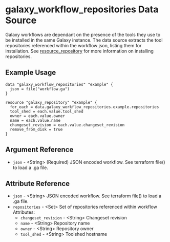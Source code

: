 # galaxy_workflow_repositories Data Source

Galaxy workflows are dependant on the presence of the tools they use to be installed in the same Galaxy instance. The data source extracts the tool repositories referenced within the workflow json, listing them for installation. See [resource_repository](../resources/resource_repository) for more information on installing repositories.

## Example Usage

```hcl
data "galaxy_workflow_repositories" "example" {
  json = file("workflow.ga")
}

resource "galaxy_repository" "example" {
  for_each = data.galaxy_workflow_repositories.example.repositories
  tool_shed = each.value.tool_shed
  owner = each.value.owner
  name = each.value.name
  changeset_revision = each.value.changeset_revision
  remove_from_disk = true
}
```

## Argument Reference

* `json` - &lt;String&gt; (Required) JSON encoded workflow. See terraform file() to load a .ga file.  


## Attribute Reference

* `json` - &lt;String&gt; JSON encoded workflow. See terraform file() to load a .ga file.  
* `repositories` - &lt;Set&gt; Set of repositories referenced within workflow  
  Attributes:  
  * `changeset_revision` - &lt;String&gt; Changeset revision  
  * `name` - &lt;String&gt; Repository name  
  * `owner` - &lt;String&gt; Repository owner  
  * `tool_shed` - &lt;String&gt; Toolshed hostname  


